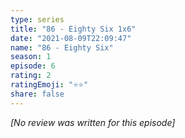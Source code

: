 ```yaml
---
type: series
title: "86 - Eighty Six 1x6"
date: "2021-08-09T22:09:47"
name: "86 - Eighty Six"
season: 1
episode: 6
rating: 2
ratingEmoji: "⭐️⭐️"
share: false
---
```


*[No review was written for this episode]*
